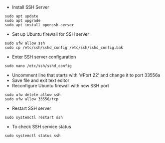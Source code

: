 * Install SSH Server
```
sudo apt update
sudo apt upgrade
sudo apt install openssh-server
```
* Set up Ubuntu firewall for SSH server
```
sudo ufw allow ssh
sudo cp /etc/ssh/sshd_config /etc/ssh/sshd_config.bak
```
* Enter SSH server configuration
```
sudo nano /etc/ssh/sshd_config
```
* Uncomment line that starts with '#Port 22' and change it to port 33556a<br>
* Save file and exit text editor<br>
* Reconfigure Ubuntu firewall with new SSH port
```
sudo ufw delete allow ssh
sudo ufw allow 33556/tcp
```
* Restart SSH server
```
sudo systemctl restart ssh
```
* To check SSH service status
```
sudo systemctl status ssh
```

